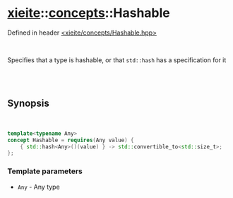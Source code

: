 # [xieite](../xieite.md)::[concepts](../concepts.md)::Hashable
Defined in header [<xieite/concepts/Hashable.hpp>](../../include/xieite/concepts/Hashable.hpp)

<br/>

Specifies that a type is hashable, or that `std::hash` has a specification for it

<br/><br/>

## Synopsis

<br/>

```cpp
template<typename Any>
concept Hashable = requires(Any value) {
	{ std::hash<Any>()(value) } -> std::convertible_to<std::size_t>;
};
```
### Template parameters
- `Any` - Any type
